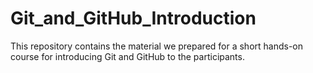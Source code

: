 # Git_and_GitHub_Introduction
This repository contains the material we prepared for a short hands-on course for introducing Git and GitHub to the participants.

